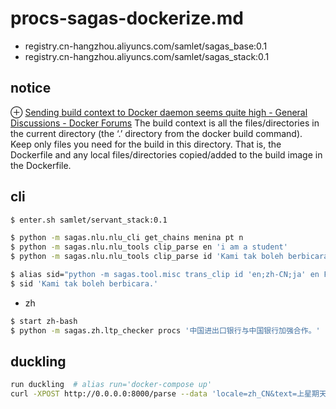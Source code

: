 # procs-sagas-dockerize.md
+ registry.cn-hangzhou.aliyuncs.com/samlet/sagas_base:0.1
+ registry.cn-hangzhou.aliyuncs.com/samlet/sagas_stack:0.1

## notice
⊕ [Sending build context to Docker daemon seems quite high - General Discussions - Docker Forums](https://forums.docker.com/t/sending-build-context-to-docker-daemon-seems-quite-high/26955)
    The build context is all the files/directories in the current directory (the ‘.’ directory from the docker build command).
    Keep only files you need for the build in this directory. That is, the Dockerfile and any local files/directories copied/added to the build image in the Dockerfile.

## cli
```bash
$ enter.sh samlet/servant_stack:0.1

$ python -m sagas.nlu.nlu_cli get_chains menina pt n
$ python -m sagas.nlu.nlu_tools clip_parse en 'i am a student'
$ python -m sagas.nlu.nlu_tools clip_parse id 'Kami tak boleh berbicara.'

$ alias sid="python -m sagas.tool.misc trans_clip id 'en;zh-CN;ja' en False"
$ sid 'Kami tak boleh berbicara.'
```

+ zh

```sh
$ start zh-bash
$ python -m sagas.zh.ltp_checker procs '中国进出口银行与中国银行加强合作。'
```

## duckling
```sh
run duckling  # alias run='docker-compose up'
curl -XPOST http://0.0.0.0:8000/parse --data 'locale=zh_CN&text=上星期天' | json
```


